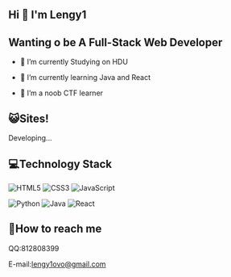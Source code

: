 ## Hi 👋 I'm Lengy1

## Wanting o be A  Full-Stack Web Developer

- 🔭 I’m currently Studying on HDU

- 🌱 I’m currently learning Java and React

- 👯 I’m a noob CTF learner 

  

## 😺Sites!

Developing...

## 💻Technology Stack

![HTML5](https://img.shields.io/badge/-HTML5-%23E44D27?style=flat-square&logo=html5&logoColor=ffffff)
![CSS3](https://img.shields.io/badge/-CSS3-%231572B6?style=flat-square&logo=css3)
![JavaScript](https://img.shields.io/badge/-JavaScript-%23F7DF1C?style=flat-square&logo=javascript&logoColor=000000&labelColor=%23F7DF1C&color=%23FFCE5A)

![Python](https://img.shields.io/badge/-Python-%23E44D27?style=flat-square&logo=Python&color=green)
![Java](https://img.shields.io/badge/-Java-%231572B6?style=flat-square&logo=Spring&color=important)
![React](https://img.shields.io/badge/-React-%23282C34?style=flat-square&logo=react)

## 💬How to reach me

QQ:812808399

E-mail:lengy1ovo@gmail.com    

